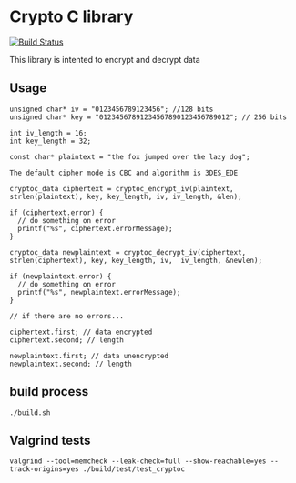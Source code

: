 # Crypto C library 

[![Build Status](https://travis-ci.org/thiagoh/crypto-c.svg)](https://travis-ci.org/thiagoh/crypto-c)

This library is intented to encrypt and decrypt data

## Usage

```
unsigned char* iv = "0123456789123456"; //128 bits
unsigned char* key = "01234567891234567890123456789012"; // 256 bits

int iv_length = 16;
int key_length = 32;

const char* plaintext = "the fox jumped over the lazy dog";

The default cipher mode is CBC and algorithm is 3DES_EDE 

cryptoc_data ciphertext = cryptoc_encrypt_iv(plaintext, strlen(plaintext), key, key_length, iv, iv_length, &len);

if (ciphertext.error) {
  // do something on error
  printf("%s", ciphertext.errorMessage);
}

cryptoc_data newplaintext = cryptoc_decrypt_iv(ciphertext, strlen(ciphertext), key, key_length, iv,  iv_length, &newlen);

if (newplaintext.error) {
  // do something on error
  printf("%s", newplaintext.errorMessage);
}

// if there are no errors...

ciphertext.first; // data encrypted
ciphertext.second; // length

newplaintext.first; // data unencrypted
newplaintext.second; // length

```

## build process

```
./build.sh
``` 

## Valgrind tests

``` 
valgrind --tool=memcheck --leak-check=full --show-reachable=yes --track-origins=yes ./build/test/test_cryptoc
``` 
